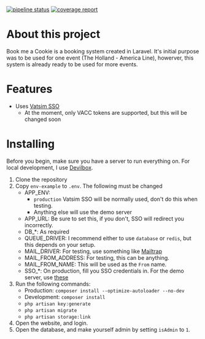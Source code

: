 [![pipeline status](https://gitlab.com/daveroverts/Book-me-a-cookie/badges/dev/pipeline.svg)](https://gitlab.com/daveroverts/Book-me-a-cookie/commits/dev) 
[![coverage report](https://gitlab.com/daveroverts/Book-me-a-cookie/badges/dev/coverage.svg)](https://gitlab.com/daveroverts/Book-me-a-cookie/commits/dev)

# About this project
Book me a Cookie is a booking system created in Laravel. It's initial purpose was to be used for one event (The Holland - America Line), howerver, this system is already ready to be used for more events.

# Features
- Uses [Vatsim SSO](https://forums.vatsim.net/viewforum.php?f=134)
   - At the moment, only VACC tokens are supported, but this will be changed soon

# Installing
Before you begin, make sure you have a server to run everything on. For local development, I use [Devilbox](http://devilbox.org/).
1. Clone the repository
2. Copy ``env-example`` to ``.env``. The following must be changed
    - APP_ENV:
        - ``production`` Vatsim SSO will be normally used, don't do this when testing.
        - Anything else will use the demo server
    - APP_URL: Be sure to set this, if you don't, SSO will redirect you incorrectly.
    - DB_*: As required
    - QUEUE_DRIVER: I recommend either to use ``database`` or ``redis``, but this depends on your setup.
    - MAIL_DRIVER: For testing, use something like [Mailtrap](https://mailtrap.io/)
    - MAIL_FROM_ADDRESS: For testing, this can be anything.
    - MAIL_FROM_NAME: This will be used as the ``From`` name.
    - SSO_*: On production, fill you SSO credentials in. For the demo server, use [these](https://pastebin.com/AYYDVdqc)
3. Run the following commands: 
    - Production:   ``composer install --optimize-autoloader --no-dev``
    - Development:  ``composer install``
    - ``php artisan key:generate``
    - ``php artisan migrate``
    - ``php artisan storage:link``
4. Open the website, and login.
5. Open the database, and make yourself admin by setting ``isAdmin`` to ``1``.